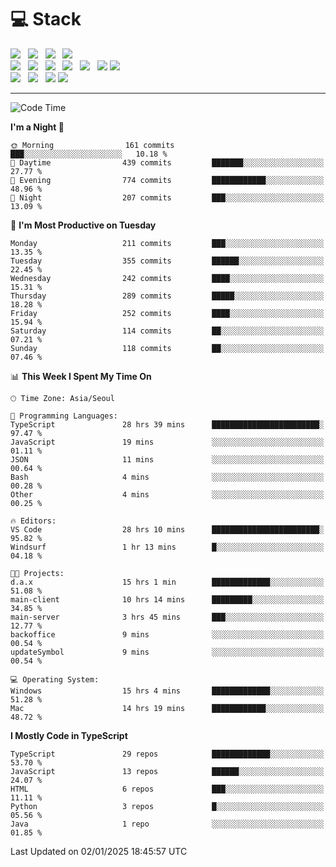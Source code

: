 <h1>💻 Stack</h1>
<div>
 <!-- badge : https://shields.io/ -->
 <!-- icon : https://simpleicons.org/?q=Get -->
 <img src="https://img.shields.io/badge/HTML5-e74c3c?style=flat-square&logo=HTML5&logoColor=white"/> &nbsp 
 <img src="https://img.shields.io/badge/CSS3-0A84FF?style=flat-square&logo=CSS3&logoColor=white"/> &nbsp 
 <img src="https://img.shields.io/badge/JavaScript-FFCD11?style=flat-square&logo=JavaScript&logoColor=white"/> &nbsp 
 <img src="https://img.shields.io/badge/TypeScript-3075C0?style=flat-square&logo=TypeScript&logoColor=white"/>
 <br/>
 <img src="https://img.shields.io/badge/Next-000000?style=flat-square&logo=nextdotjs&logoColor=white"/> &nbsp 
 <img src="https://img.shields.io/badge/React-00BCF6?style=flat-square&logo=React&logoColor=white"/> &nbsp 
 <img src="https://img.shields.io/badge/Redux-764ABC?style=flat-square&logo=Redux&logoColor=white"/> &nbsp
 <img src="https://img.shields.io/badge/Recoil-3578E5?style=flat-square&logo=recoil&logoColor=white"/> &nbsp
 <img src="https://img.shields.io/badge/React-Query-FF4154?style=flat-square&logo=reactquery&logoColor=white"/> &nbsp 
 <img src="https://img.shields.io/badge/styled%2Dcomponents-DB7093?style=flat-square&logo=styled%2Dcomponents&logoColor=white"/>
 <img src="https://img.shields.io/badge/CSS Modules-000000?style=flat-square&logo=CSS Modules&logoColor=white"/> &nbsp 
 <br/>
 <img src="https://img.shields.io/badge/Node-339933?style=flat-square&logo=Node.js&logoColor=white"/> &nbsp 
 <img src="https://img.shields.io/badge/Express-000000?style=flat-square&logo=Express&logoColor=white"/> &nbsp 
 <img src="https://img.shields.io/badge/MongoDB-47A248?style=flat-square&logo=MongoDB&logoColor=white"/>
 <img src="https://img.shields.io/badge/MariaDB-003545?style=flat-square&logo=mariadb&logoColor=white"/>
</div>

<hr>

<!--START_SECTION:waka-->
![Code Time](http://img.shields.io/badge/Code%20Time-1%2C862%20hrs%2010%20mins-blue)

**I'm a Night 🦉** 

```text
🌞 Morning                161 commits         ███░░░░░░░░░░░░░░░░░░░░░░   10.18 % 
🌆 Daytime                439 commits         ███████░░░░░░░░░░░░░░░░░░   27.77 % 
🌃 Evening                774 commits         ████████████░░░░░░░░░░░░░   48.96 % 
🌙 Night                  207 commits         ███░░░░░░░░░░░░░░░░░░░░░░   13.09 % 
```
📅 **I'm Most Productive on Tuesday** 

```text
Monday                   211 commits         ███░░░░░░░░░░░░░░░░░░░░░░   13.35 % 
Tuesday                  355 commits         ██████░░░░░░░░░░░░░░░░░░░   22.45 % 
Wednesday                242 commits         ████░░░░░░░░░░░░░░░░░░░░░   15.31 % 
Thursday                 289 commits         █████░░░░░░░░░░░░░░░░░░░░   18.28 % 
Friday                   252 commits         ████░░░░░░░░░░░░░░░░░░░░░   15.94 % 
Saturday                 114 commits         ██░░░░░░░░░░░░░░░░░░░░░░░   07.21 % 
Sunday                   118 commits         ██░░░░░░░░░░░░░░░░░░░░░░░   07.46 % 
```


📊 **This Week I Spent My Time On** 

```text
🕑︎ Time Zone: Asia/Seoul

💬 Programming Languages: 
TypeScript               28 hrs 39 mins      ████████████████████████░   97.47 % 
JavaScript               19 mins             ░░░░░░░░░░░░░░░░░░░░░░░░░   01.11 % 
JSON                     11 mins             ░░░░░░░░░░░░░░░░░░░░░░░░░   00.64 % 
Bash                     4 mins              ░░░░░░░░░░░░░░░░░░░░░░░░░   00.28 % 
Other                    4 mins              ░░░░░░░░░░░░░░░░░░░░░░░░░   00.25 % 

🔥 Editors: 
VS Code                  28 hrs 10 mins      ████████████████████████░   95.82 % 
Windsurf                 1 hr 13 mins        █░░░░░░░░░░░░░░░░░░░░░░░░   04.18 % 

🐱‍💻 Projects: 
d.a.x                    15 hrs 1 min        █████████████░░░░░░░░░░░░   51.08 % 
main-client              10 hrs 14 mins      █████████░░░░░░░░░░░░░░░░   34.85 % 
main-server              3 hrs 45 mins       ███░░░░░░░░░░░░░░░░░░░░░░   12.77 % 
backoffice               9 mins              ░░░░░░░░░░░░░░░░░░░░░░░░░   00.54 % 
updateSymbol             9 mins              ░░░░░░░░░░░░░░░░░░░░░░░░░   00.54 % 

💻 Operating System: 
Windows                  15 hrs 4 mins       █████████████░░░░░░░░░░░░   51.28 % 
Mac                      14 hrs 19 mins      ████████████░░░░░░░░░░░░░   48.72 % 
```

**I Mostly Code in TypeScript** 

```text
TypeScript               29 repos            █████████████░░░░░░░░░░░░   53.70 % 
JavaScript               13 repos            ██████░░░░░░░░░░░░░░░░░░░   24.07 % 
HTML                     6 repos             ███░░░░░░░░░░░░░░░░░░░░░░   11.11 % 
Python                   3 repos             █░░░░░░░░░░░░░░░░░░░░░░░░   05.56 % 
Java                     1 repo              ░░░░░░░░░░░░░░░░░░░░░░░░░   01.85 % 
```




 Last Updated on 02/01/2025 18:45:57 UTC
<!--END_SECTION:waka-->

